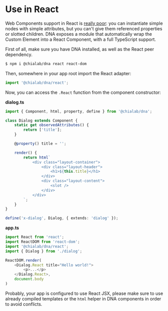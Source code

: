 # Use in React

Web Components support in React is [really poor](https://it.reactjs.org/docs/web-components.html): you can instantiate simple nodes with simple attributes, but you can't give them referenced properties or slotted children. DNA exposes a module that automatically wrap the Custom Element into a React Component, with a full TypeScript support.

First of all, make sure you have DNA installed, as well as the React peer dependency.

```sh
$ npm i @chialab/dna react react-dom
```

Then, somewhere in your app root import the React adapter:

```ts
import '@chialab/dna/react';
```

Now, you can access the `.React` function from the component constructor:

**dialog.ts**
```ts
import { Component, html, property, define } from '@chialab/dna';

class Dialog extends Component {
    static get observedAttributes() {
        return ['title'];
    }

    @property() title = '';

    render() {
        return html`
            <div class="layout-container">
                <div class="layout-header">
                    <h1>${this.title}</h1>
                </div>
                <div class="layout-content">
                    <slot />
                </div>
            </div>
        `;
    }
}

define('x-dialog', Dialog, { extends: 'dialog' });
```

**app.ts**
```ts
import React from 'react';
import ReactDOM from 'react-dom';
import '@chialab/dna/react';
import { Dialog } from './dialog';

ReactDOM.render(
    <Dialog.React title="Hello world!">
        <p>...</p>
    </Dialog.React>,
    document.body
)
```

<aside class="note">

Probably, your app is configured to use React JSX, please make sure to use already compiled templates or the `html` helper in DNA components in order to avoid conflicts.

</aside>
